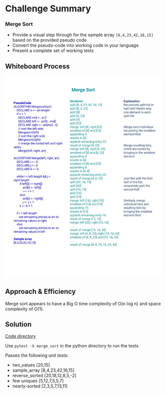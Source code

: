 # Challenge Summary

### Merge Sort
- Provide a visual step through for the sample array `[8,4,23,42,16,15]` based on the provided pseudo code
- Convert the pseudo-code into working code in your language
- Present a complete set of working tests

## Whiteboard Process
![Pseudocode walk through](merge_sort.jpg)

## Approach & Efficiency
Merge sort appears to have a Big O time complexity of O(n log n) and space complexity of O(1).

## Solution
[Code directory](../../python/code_challenges/merge_sort.py)

Use `pytest -k merge_sort` in the python directory to run the tests.

Passes the following unit tests:

- two_values  [20,15]
- sample_array  [8,4,23,42,16,15]
- reverse_sorted  [20,18,12,8,5,-2]
- few uniques  [5,12,7,5,5,7]
- nearly-sorted  [2,3,5,7,13,11]

